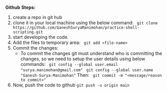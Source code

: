 **Github**
**Steps:**
1. create a repo in git hub
2. clone it in your local machine using the below command:
	``` git clone https://github.com/GaneshSuryaManimohan/practice-shell-scripting.git```
3. start developing the code.
4. Add the files to temporary area:
	``` git add <file-name>```
5. Commit the changes:
	- To commit the changes git must understand who is committing the changes, so we need to setup the user details using below commands:
		``` git config --global user.email "surya.manimohan@gmail.com"```
		``` git config --global user.name "Ganesh-Surya-Manimohan"```
	Then:
	    ``` git commit -m "<message/reason to commit>"```
6. Now, push the code to github
	``` git push -u origin main ```